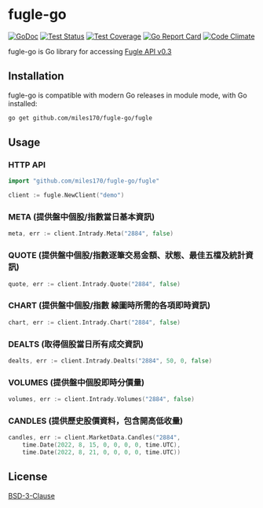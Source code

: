 # fugle-go

[![GoDoc](https://img.shields.io/static/v1?label=godoc&message=reference&color=blue)](https://pkg.go.dev/github.com/miles170/fugle-go/fugle)
[![Test Status](https://github.com/miles170/fugle-go/workflows/tests/badge.svg)](https://github.com/miles170/fugle-go/actions?query=workflow%3Atests)
[![Test Coverage](https://codecov.io/gh/miles170/fugle-go/branch/main/graph/badge.svg?token=T45IFQ9JQ1)](https://codecov.io/gh/miles170/fugle-go)
[![Go Report Card](https://goreportcard.com/badge/github.com/miles170/fugle-go)](https://goreportcard.com/report/github.com/miles170/fugle-go)
[![Code Climate](https://codeclimate.com/github/miles170/fugle-go/badges/gpa.svg)](https://codeclimate.com/github/miles170/fugle-go)

fugle-go is Go library for accessing [Fugle API v0.3](https://developer.fugle.tw/docs/data/intro)

## Installation

fugle-go is compatible with modern Go releases in module mode, with Go installed:

```bash
go get github.com/miles170/fugle-go/fugle
```

## Usage

### HTTP API

```go
import "github.com/miles170/fugle-go/fugle"

client := fugle.NewClient("demo")
```

### META (提供盤中個股/指數當日基本資訊)

```go
meta, err := client.Intrady.Meta("2884", false)
```

### QUOTE (提供盤中個股/指數逐筆交易金額、狀態、最佳五檔及統計資訊)

```go
quote, err := client.Intrady.Quote("2884", false)
```

### CHART (提供盤中個股/指數 線圖時所需的各項即時資訊)

```go
chart, err := client.Intrady.Chart("2884", false)
```

### DEALTS (取得個股當日所有成交資訊)

```go
dealts, err := client.Intrady.Dealts("2884", 50, 0, false)
```

### VOLUMES (提供盤中個股即時分價量)

```go
volumes, err := client.Intrady.Volumes("2884", false)
```

### CANDLES (提供歷史股價資料，包含開高低收量)

```go
candles, err := client.MarketData.Candles("2884",
    time.Date(2022, 8, 15, 0, 0, 0, 0, time.UTC),
    time.Date(2022, 8, 21, 0, 0, 0, 0, time.UTC))
```

## License

[BSD-3-Clause](LICENSE)
